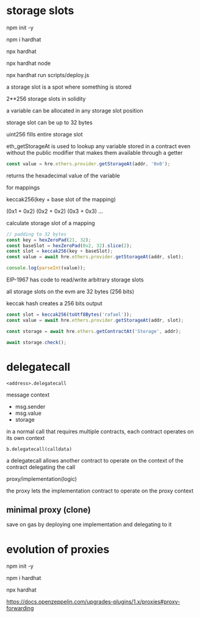 # storage slots

npm init -y

npm i hardhat

npx hardhat

npx hardhat node

npx hardhat run scripts/deploy.js

a storage slot is a spot where something is stored

2**256 storage slots in solidity

a variable can be allocated in any storage slot position

storage slot can be up to 32 bytes

uint256 fills entire storage slot

eth_getStorageAt is used to lookup any variable stored in a contract even without the public modifier that makes them available through a getter

```js
const value = hre.ethers.provider.getStorageAt(addr, '0x0');
```

returns the hexadecimal value of the variable

for mappings

keccak256(key + base slot of the mapping)

(0x1 + 0x2)
(0x2 + 0x2)
(0x3 + 0x3)
...

calculate storage slot of a mapping

```js
// padding to 32 bytes
const key = hexZeroPad(21, 32);
const baseSlot = hexZeroPad(0x2, 32).slice(2);
const slot = keccak256(key + baseSlot);
const value = await hre.ethers.provider.getStorageAt(addr, slot);

console.log(parseInt(value));
```

EIP-1967 has code to read/write arbitrary storage slots

all storage slots on the evm are 32 bytes (256 bits)

keccak hash creates a 256 bits output

```js
const slot = keccak256(toUtf8Bytes('rafael'));
const value = await hre.ethers.provider.getStorageAt(addr, slot);
```


```js
const storage = await hre.ethers.getContractAt('Storage', addr);

await storage.check();
```

# delegatecall

`<address>.delegatecall`

message context
- msg.sender
- msg.value
- storage

in a normal call that requires multiple contracts, each contract operates on its own context

`b.delegatecall(calldata)`

a delegatecall allows another contract to operate on the context of the contract delegating the call

proxy/implementation(logic)

the proxy lets the implementation contract to operate on the proxy context


## minimal proxy (clone)

save on gas by deploying one implementation and delegating to it

# evolution of proxies

npm init -y

npm i hardhat

npx hardhat

https://docs.openzeppelin.com/upgrades-plugins/1.x/proxies#proxy-forwarding

